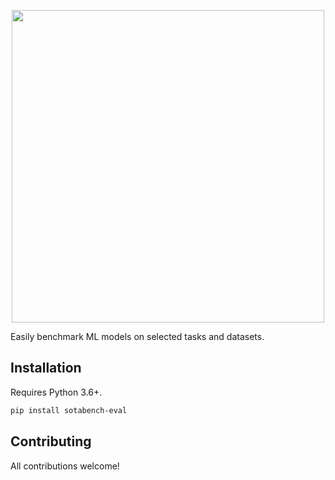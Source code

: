 <p align="center"><img width=500 src="/docs/images/torchbench.png"></p>

Easily benchmark ML models on selected tasks and datasets. 

## Installation

Requires Python 3.6+. 

```bash
pip install sotabench-eval
```

## Contributing

All contributions welcome!



